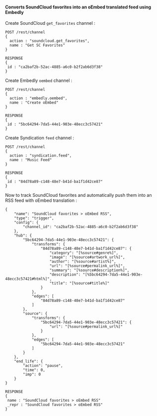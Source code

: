 #### Converts SoundCloud favorites into an oEmbed translated feed using Embedly

Create SoundCloud `get_favorites` channel :
```
POST /rest/channel
{
  action : "soundcloud.get_favorites",
  name : "Get SC Favorites"
}

RESPONSE
{
 id : "ca2baf2b-52ac-4885-a6c0-b2f2ab6d3f38"
}
```

Create Embedly `oembed` channel :
```
POST /rest/channel
{
  action : "embedly.oembed",
  name : "Create oEmbed"
}

RESPONSE
{
 id : "5bc64294-7da5-44e1-903e-48ecc3c57421"
}
```

Create Syndication `feed` channel :
```
POST /rest/channel
{
  action : "syndication.feed",
  name : "Music Feed"
}

RESPONSE
{
 id : "84d78a89-c148-48e7-b41d-ba1f1d42ce87"
}
```

Now to track SoundCloud favorites and automatically push them into an RSS feed with oEmbed translation :
```
{
    "name": "SoundCloud favorites > oEmbed RSS",
    "type": "trigger",
    "config": {
        "channel_id": "ca2baf2b-52ac-4885-a6c0-b2f2ab6d3f38"
    },
    "hub": {
        "5bc64294-7da5-44e1-903e-48ecc3c57421": {
            "transforms": {
                "84d78a89-c148-48e7-b41d-ba1f1d42ce87": {
                    "category": "[%source#genre%]",
                    "image": "[%source#artwork_url%]",
                    "author": "[%source#artist%]",
                    "url": "[%source#permalink_url%]",
                    "summary": "[%source#description%]",
                    "description": "[%5bc64294-7da5-44e1-903e-48ecc3c57421#html%]",
                    "title": "[%source#title%]"
                }
            },
            "edges": [
                "84d78a89-c148-48e7-b41d-ba1f1d42ce87"
            ]
        },
        "source": {
            "transforms": {
                "5bc64294-7da5-44e1-903e-48ecc3c57421": {
                    "url": "[%source#permalink_url%]"
                }
            },
            "edges": [
                "5bc64294-7da5-44e1-903e-48ecc3c57421"
            ]
        }
    },
    "end_life": {
        "action": "pause",
        "time": 0,
        "imp": 0
    }
}

RESPONSE
{
 name : "SoundCloud favorites > oEmbed RSS"
 _repr : "SoundCloud favorites > oEmbed RSS"
}
```